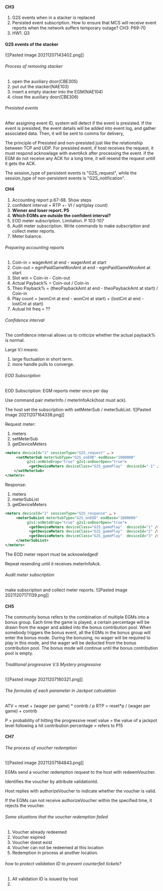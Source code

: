#### CH3
1. G2S events when in a stacker is replaced
2. Persisted event subscription. How to ensure that MCS will receive event reports when the network suffers temporary outage? CH3: P69-70
3. HW1. Q3

#### G2S events of the stacker
![[Pasted image 20211207143402.png]]

###### Process of removing stacker
1. open the auxiliary door(CBE305)
2. put out the stacker(NAE103)
3. insert a empty stacker into the EGM(NAE104)
4. close the auxiliary door(CBE306)


###### Presisted events
After assigning event ID, system will detect if the event is presisted. If the event is presisted, the event details will be added into event log, and gather associated data. Then, it will be sent to comms for delivery, 

The principle of Presisted and non-presisted just like the relationship between TCP and UDP. For presisted event, if host receives the request, it must respond acknowlage with eventAck after processing the event. if the EGM do not receive any ACK for a long time, it will resend the request untill it gets the ACK.

The session_type of persistent events is "G2S_request", while the session_type of non-persistent events is "G2S_notification".

#### CH4
1. Accounting report p.67-68. Show steps
2. confident interval = RTP +- VI / sqrt(play count)
3. **Winner and loser report. P5**
4. **Which EGMs are outside the confident interval?**
5. EOD meter subscription. Limitation. P 103-107
6. Audit meter subscription. Write commands to make subscription and collect meter reports.
7. Meter balance.

###### Preparing accounting reports
1. Coin-in = wagerAmt at end - wagerAmt at start
2. Coin-out = egmPaidGameWonAmt at end - egmPaidGameWonAmt at start
3. Slot win = Coin-in - Coin-out
4. Actual Payback% = Coin-out / Coin-in
5. Theo Payback% = (theoPaybackAmt at end - theoPaybackAmt at start) / Coin-in
6. Play count = (wonCnt at end - wonCnt at start) + (lostCnt at end - lostCnt at start)
7. Autual hit freq = ??

###### Confidence interval
The confidence interval allows us to criticize whether the actual payback% is normal.

Large V.I means:
1. large fluctuation in short term.
2. more handle pulls to converge.

###### EOD Subscription
EOD Subscription: EGM reports meter once per day

Use command pair meterInfo / meterInfoAck(host must ack).

The host set the subscription with setMeterSub / meterSubList.
![[Pasted image 20211207164338.png]]

Request meter:
1. meters
2. setMeterSub
3. getDeviceMeters
```xml
<meters deviceId="1" sessionType="G2S_request" … >
     <setMeterSub meterSubType="G2S_onEOD" eodBase="1800000" 
          g2s1:onNoteDrop="true" g2s1:onDoorOpen="true">
           <getDeviceMeters deviceClass="G2S_gamePlay"  deviceId="-1" />
    </setMeterSub>
</meters>
```

Response:
1. meters
2. meterSubList
3. getDeviceMeters
```xml
<meters deviceId="1" sessionType="G2S_response" … >
     <meterSubList meterSubType="G2S_onEOD" eodBase="1800000" 
          g2s1:onNoteDrop="true" g2s1:onDoorOpen="true">
           <getDeviceMeters deviceClass="G2S_gamePlay"  deviceId="1" />
           <getDeviceMeters deviceClass="G2S_gamePlay"  deviceId="2" />
           <getDeviceMeters deviceClass="G2S_gamePlay"  deviceId="3" />
     </meterSubList>
</meters>
```

The EOD meter report must be acknowledged! 

Repeat resending until it receives meterInfoAck.

###### Audit meter subscription
make subscription and collect meter reports.
![[Pasted image 20211207171139.png]]

#### CH5

The community bonus refers to the combination of multiple EGMs into a bonus group. Each time the game is played, a certain percentage will be drawn from the wager and added into the bonus contribution pool. When somebody triggers the bonus event, all the EGMs in the bonus group will enter the bonus mode. During the bonusing, no wager will be required to play in this mode, and the wager will be deducted from the bonus contribution pool. The bonus mode will continue until the bonus contribution pool is empty.
###### Traditional progressive V.S Mystery progressive
![[Pasted image 20211207180321.png]]

###### The formulas of each parameter in Jackpot calculation
ATV = reset + (wager per game) \* contrib / p
RTP = reset\*p / (wager per game) + contrib

P = probability of hitting the progressive
reset value = the value of a jackpot level following a hit
contribution percentage = 
refers to P15

#### CH7
###### The process of voucher redemption
![[Pasted image 20211207184843.png]]

EGMs send a voucher redemption request to the host with redeemVoucher.

Identifies the voucher by attribute validationId.

Host replies with authorizeVoucher to indicate whether the voucher is valid.

If the EGMs can not receive authorizeVoucher within the specified time, it rejects the voucher.

###### Some situations that the voucher redemption failed
1. Voucher already redeemed
2. Voucher expired
3. Voucher doest exist
4. Voucher can not be redeemed at this location
5. Redemption in process at another location.

###### how to protect validation ID to prevent counterfeit tickets?
1. All validation ID is issued by host
2. 